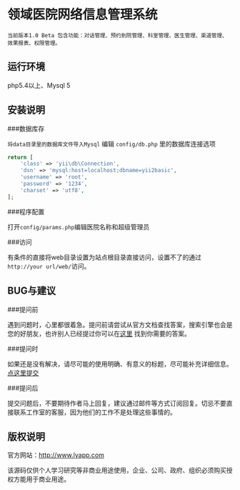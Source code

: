 领域医院网络信息管理系统
================================

    当前版本1.0 Beta 包含功能：对话管理、预约到院管理、科室管理、医生管理、渠道管理、效果报表、权限管理。


运行环境
-------------------

php5.4以上、Mysql 5


安装说明
------------

###数据库存

`将data目录里的数据库文件导入Mysql` 编辑 `config/db.php` 里的数据库连接选项
```php
return [
    'class' => 'yii\db\Connection',
    'dsn' => 'mysql:host=localhost;dbname=yii2basic',
    'username' => 'root',
    'password' => '1234',
    'charset' => 'utf8',
];
```
###程序配置

打开`config/params.php`编辑医院名称和超级管理员

###访问

有条件的直接将web目录设置为站点根目录直接访问，设置不了的通过`http://your url/web/`访问。

BUG与建议
-------------

###提问前

遇到问题时，心里都很着急。提问前请尝试从官方文档查找答案，搜索引擎也会是您的好朋友，也许别人已经提过你可以在[这里](https://github.com/tangjiandeng/LyHNIMS/issues) 找到你需要的答案。

###提问时

如果还是没有解决，请尽可能的使用明确、有意义的标题，尽可能补充详细信息。[点这里提交](https://github.com/tangjiandeng/LyHNIMS/issues/new)

###提问后

提交问题后，不要期待作者马上回复，建议通过邮件等方式订阅回复。切忌不要直接联系工作室的客服，因为他们的工作不是处理这些事情的。

版权说明
-------------

官方网站：http://www.lyapp.com

该源码仅供个人学习研究等非商业用途使用，企业、公司、政府、组织必须购买授权方能用于商业用途。